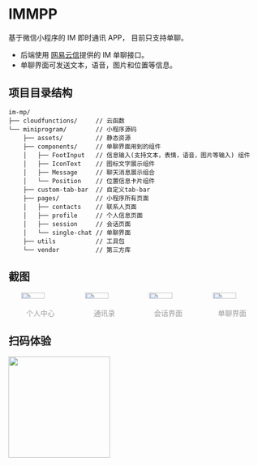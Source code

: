 # IMMPP

基于微信小程序的 IM 即时通讯 APP， 目前只支持单聊。

- 后端使用 [网易云信](https://doc.yunxin.163.com/TM5MzM5Njk/docs/jk3MzY2MTI?platform=server)提供的 IM 单聊接口。
- 单聊界面可发送文本，语音，图片和位置等信息。

## 项目目录结构

```text
im-mp/
├── cloudfunctions/     // 云函数
└── miniprogram/        // 小程序源码
    ├── assets/         // 静态资源
    ├── components/     // 单聊界面用到的组件
    │   ├── FootInput   // 信息输入(支持文本，表情，语音，图片等输入) 组件
    │   ├── IconText    // 图标文字展示组件    
    │   ├── Message     // 聊天消息展示组合  
    │   └── Position    // 位置信息卡片组件               
    ├── custom-tab-bar  // 自定义tab-bar
    ├── pages/          // 小程序所有页面
    │   ├── contacts    // 联系人页面
    │   ├── profile     // 个人信息页面   
    │   ├── session     // 会话页面  
    │   └── single-chat // 单聊界面
    ├── utils           // 工具包
    └── vendor          // 第三方库
```

## 截图
<div style="display: flex; justify-content: space-around;">
    <div style="flex: 1; display: flex; flex-direction: column; justify-content: center; align-items: center; gap: 10px;">
        <img src="https://s2.xptou.com/2023/03/12/640dad6912fd7.PNG" width="60%" />
        <label style="color: #999">个人中心</label>
    </div>
    <div style="flex: 1; display: flex; flex-direction: column; justify-content: center; align-items: center; gap: 10px;">
        <img src="https://s2.xptou.com/2023/03/12/640dada522da7.PNG" width="60%" />
        <label style="color: #999">通讯录</label>
    </div>
    <div style="flex: 1; display: flex; flex-direction: column; justify-content: center; align-items: center; gap: 10px;">
        <img src="https://s2.xptou.com/2023/03/12/640dadde6bd5e.PNG" width="60%" />
        <label style="color: #999">会话界面</label>
    </div>
    <div style="flex: 1; display: flex; flex-direction: column; justify-content: center; align-items: center; gap: 10px;">
        <img src="https://s2.xptou.com/2023/03/12/640dae0b9b845.PNG" width="60%" />
        <label style="color: #999">单聊界面</label>
    </div>
</div>

## 扫码体验
<img style="width: 200px; object-fit: cover;" src="https://s2.xptou.com/2023/03/12/640db2a959640.png" />
